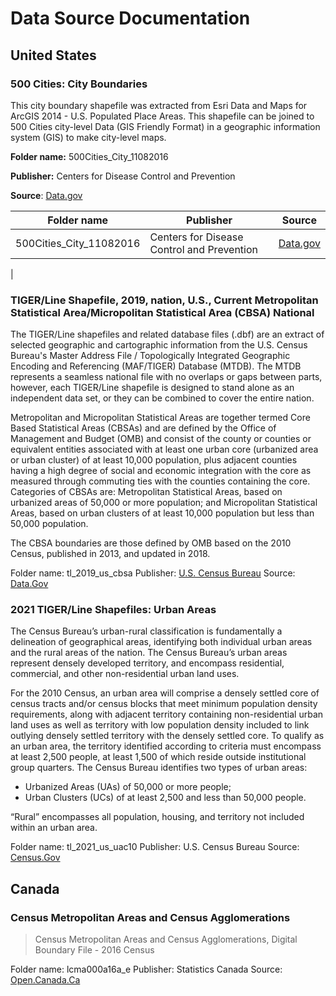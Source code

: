 # Data Source Documentation

## United States

### 500 Cities: City Boundaries 

This city boundary shapefile was extracted from Esri Data and Maps for ArcGIS 2014 - U.S. Populated Place Areas. This shapefile can be joined to 500 Cities city-level Data (GIS Friendly Format) in a geographic information system (GIS) to make city-level maps.

**Folder name:** 500Cities_City_11082016

**Publisher:** Centers for Disease Control and Prevention

**Source**: [Data.gov](https://catalog.data.gov/dataset/500-cities-city-boundaries)

|Folder name|Publisher|Source|
|---|---|---|
|500Cities_City_11082016|Centers for Disease Control and Prevention|[Data.gov](https://catalog.data.gov/dataset/500-cities-city-boundaries)
|

### TIGER/Line Shapefile, 2019, nation, U.S., Current Metropolitan Statistical Area/Micropolitan Statistical Area (CBSA) National 

The TIGER/Line shapefiles and related database files (.dbf) are an extract of selected geographic and cartographic information from the U.S. Census Bureau's Master Address File / Topologically Integrated Geographic Encoding and Referencing (MAF/TIGER) Database (MTDB). The MTDB represents a seamless national file with no overlaps or gaps between parts, however, each TIGER/Line shapefile is designed to stand alone as an independent data set, or they can be combined to cover the entire nation.

Metropolitan and Micropolitan Statistical Areas are together termed Core Based Statistical Areas (CBSAs) and are defined by the Office of Management and Budget (OMB) and consist of the county or counties or equivalent entities associated with at least one urban core (urbanized area or urban cluster) of at least 10,000 population, plus adjacent counties having a high degree of social and economic integration with the core as measured through commuting ties with the counties containing the core. Categories of CBSAs are: Metropolitan Statistical Areas, based on urbanized areas of 50,000 or more population; and Micropolitan Statistical Areas, based on urban clusters of at least 10,000 population but less than 50,000 population.

The CBSA boundaries are those defined by OMB based on the 2010 Census, published in 2013, and updated in 2018.

Folder name: tl_2019_us_cbsa
Publisher: [U.S. Census Bureau](https://www.census.gov/geographies/mapping-files/time-series/geo/tiger-line-file.html)
Source: [Data.Gov](https://catalog.data.gov/dataset/tiger-line-shapefile-2019-nation-u-s-current-metropolitan-statistical-area-micropolitan-statist)

### 2021 TIGER/Line Shapefiles: Urban Areas

The Census Bureau’s urban-rural classification is fundamentally a delineation of geographical areas, identifying both individual urban areas and the rural areas of the nation.  The Census Bureau’s urban areas represent densely developed territory, and encompass residential, commercial, and other non-residential urban land uses.

For the 2010 Census, an urban area will comprise a densely settled core of census tracts and/or census blocks that meet minimum population density requirements, along with adjacent territory containing non-residential urban land uses as well as territory with low population density included to link outlying densely settled territory with the densely settled core.  To qualify as an urban area, the territory identified according to criteria must encompass at least 2,500 people, at least 1,500 of which reside outside institutional group quarters.  The Census Bureau identifies two types of urban areas:

 - Urbanized Areas (UAs) of 50,000 or more people;
 - Urban Clusters (UCs) of at least 2,500 and less than 50,000 people.

“Rural” encompasses all population, housing, and territory not included within an urban area.

Folder name: tl_2021_us_uac10
Publisher: U.S. Census Bureau
Source: [Census.Gov](https://www.census.gov/cgi-bin/geo/shapefiles/index.php?year=2021&layergroup=Urban+Areas)

## Canada

### Census Metropolitan Areas and Census Agglomerations

> Census Metropolitan Areas and Census Agglomerations, Digital Boundary File - 2016 Census

Folder name: lcma000a16a_e
Publisher: Statistics Canada 
Source: [Open.Canada.Ca](https://open.canada.ca/data/en/dataset/a1e5fa53-2a93-4c5e-89a3-6cbfd9bec199)